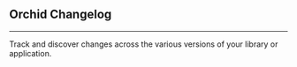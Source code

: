 ## Orchid Changelog
---

Track and discover changes across the various versions of your library or application.